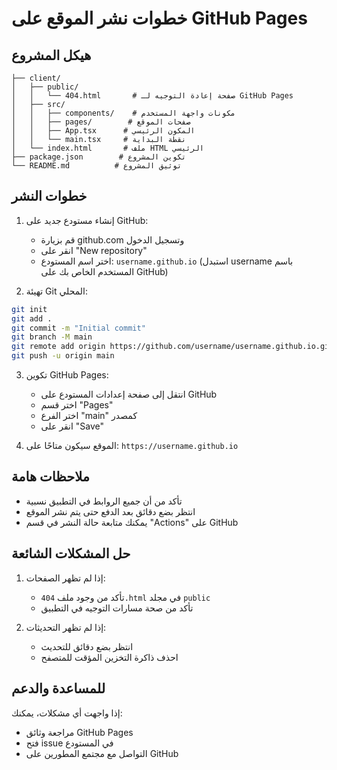 # خطوات نشر الموقع على GitHub Pages

## هيكل المشروع
```
├── client/
│   ├── public/
│   │   └── 404.html       # صفحة إعادة التوجيه لـ GitHub Pages
│   ├── src/
│   │   ├── components/    # مكونات واجهة المستخدم
│   │   ├── pages/        # صفحات الموقع
│   │   ├── App.tsx      # المكون الرئيسي
│   │   └── main.tsx     # نقطة البداية
│   └── index.html       # ملف HTML الرئيسي
├── package.json        # تكوين المشروع
└── README.md          # توثيق المشروع
```

## خطوات النشر

1. إنشاء مستودع جديد على GitHub:
   - قم بزيارة github.com وتسجيل الدخول
   - انقر على "New repository"
   - اختر اسم المستودع: `username.github.io`
   (استبدل username باسم المستخدم الخاص بك على GitHub)

2. تهيئة Git المحلي:
```bash
git init
git add .
git commit -m "Initial commit"
git branch -M main
git remote add origin https://github.com/username/username.github.io.git
git push -u origin main
```

3. تكوين GitHub Pages:
   - انتقل إلى صفحة إعدادات المستودع على GitHub
   - اختر قسم "Pages"
   - اختر الفرع "main" كمصدر
   - انقر على "Save"

4. الموقع سيكون متاحًا على:
   `https://username.github.io`

## ملاحظات هامة

- تأكد من أن جميع الروابط في التطبيق نسبية
- انتظر بضع دقائق بعد الدفع حتى يتم نشر الموقع
- يمكنك متابعة حالة النشر في قسم "Actions" على GitHub

## حل المشكلات الشائعة

1. إذا لم تظهر الصفحات:
   - تأكد من وجود ملف `404.html` في مجلد `public`
   - تأكد من صحة مسارات التوجيه في التطبيق

2. إذا لم تظهر التحديثات:
   - انتظر بضع دقائق للتحديث
   - احذف ذاكرة التخزين المؤقت للمتصفح

## للمساعدة والدعم
إذا واجهت أي مشكلات، يمكنك:
- مراجعة وثائق GitHub Pages
- فتح issue في المستودع
- التواصل مع مجتمع المطورين على GitHub
